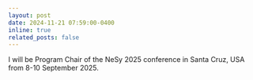 ```yaml
---
layout: post
date: 2024-11-21 07:59:00-0400
inline: true
related_posts: false
---
```


I will be Program Chair of the NeSy 2025 conference in Santa Cruz, USA from 8-10 September 2025. 